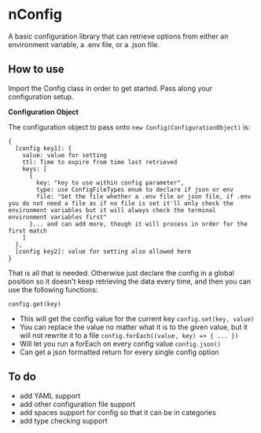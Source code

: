 # nConfig

A basic configuration library that can retrieve options from either an environment variable, a .env file, or a .json file.

## How to use

Import the Config class in order to get started. Pass along your configuration setup.

**Configuration Object**

The configuration object to pass onto `new Config(ConfigurationObject)` is:

```
{
  [config key1]: {
    value: value for setting
    ttl: Time to expire from time last retrieved
    keys: [
      {
        key: "key to use within config parameter",
        type: use ConfigFileTypes enum to declare if json or env
        file: "Set the file whether a .env file or json file, if .env you do not need a file as if no file is set it'll only check the environment variables but it will always check the terminal environment variables first"
      }... and can add more, though it will process in order for the first match
    ]
  },
  [config key2]: value for setting also allowed here
}
```

That is all that is needed. Otherwise just declare the config in a global position so it doesn't keep retrieving the data every time, and then you can use the following functions:

`config.get(key)`

- This will get the config value for the current key
  `config.set(key, value)`
- You can replace the value no matter what it is to the given value, but it will not rewrite it to a file
  `config.forEach((value, key) => { ... })`
- Will let you run a forEach on every config value
  `config.json()`
- Can get a json formatted return for every single config option

## To do

- add YAML support
- add other configuration file support
- add spaces support for config so that it can be in categories
- add type checking support

